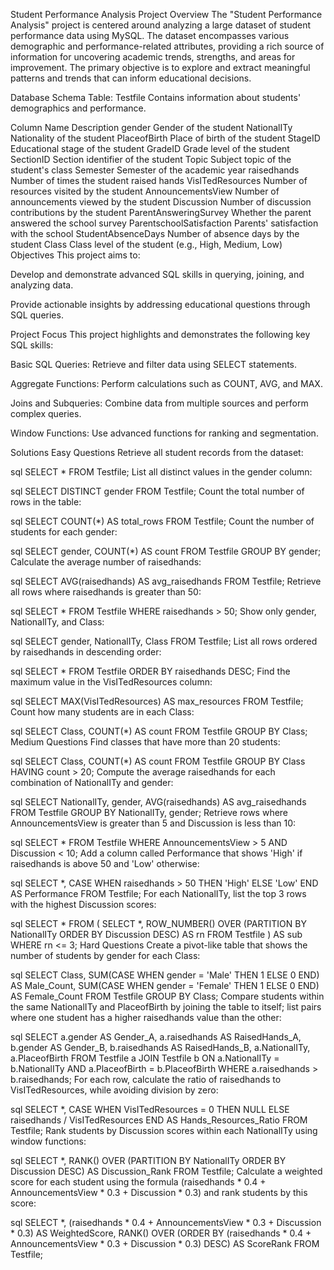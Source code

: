 Student Performance Analysis
Project Overview
The "Student Performance Analysis" project is centered around analyzing a large dataset of student performance data using MySQL. The dataset encompasses various demographic and performance-related attributes, providing a rich source of information for uncovering academic trends, strengths, and areas for improvement. The primary objective is to explore and extract meaningful patterns and trends that can inform educational decisions.

Database Schema
Table: Testfile
Contains information about students' demographics and performance.

Column Name	Description
gender	Gender of the student
NationalITy	Nationality of the student
PlaceofBirth	Place of birth of the student
StageID	Educational stage of the student
GradeID	Grade level of the student
SectionID	Section identifier of the student
Topic	Subject topic of the student's class
Semester	Semester of the academic year
raisedhands	Number of times the student raised hands
VisITedResources	Number of resources visited by the student
AnnouncementsView	Number of announcements viewed by the student
Discussion	Number of discussion contributions by the student
ParentAnsweringSurvey	Whether the parent answered the school survey
ParentschoolSatisfaction	Parents' satisfaction with the school
StudentAbsenceDays	Number of absence days by the student
Class	Class level of the student (e.g., High, Medium, Low)
Objectives
This project aims to:

Develop and demonstrate advanced SQL skills in querying, joining, and analyzing data.

Provide actionable insights by addressing educational questions through SQL queries.

Project Focus
This project highlights and demonstrates the following key SQL skills:

Basic SQL Queries: Retrieve and filter data using SELECT statements.

Aggregate Functions: Perform calculations such as COUNT, AVG, and MAX.

Joins and Subqueries: Combine data from multiple sources and perform complex queries.

Window Functions: Use advanced functions for ranking and segmentation.

Solutions
Easy Questions
Retrieve all student records from the dataset:

sql
SELECT * FROM Testfile;
List all distinct values in the gender column:

sql
SELECT DISTINCT gender FROM Testfile;
Count the total number of rows in the table:

sql
SELECT COUNT(*) AS total_rows FROM Testfile;
Count the number of students for each gender:

sql
SELECT gender, COUNT(*) AS count FROM Testfile GROUP BY gender;
Calculate the average number of raisedhands:

sql
SELECT AVG(raisedhands) AS avg_raisedhands FROM Testfile;
Retrieve all rows where raisedhands is greater than 50:

sql
SELECT * FROM Testfile WHERE raisedhands > 50;
Show only gender, NationalITy, and Class:

sql
SELECT gender, NationalITy, Class FROM Testfile;
List all rows ordered by raisedhands in descending order:

sql
SELECT * FROM Testfile ORDER BY raisedhands DESC;
Find the maximum value in the VisITedResources column:

sql
SELECT MAX(VisITedResources) AS max_resources FROM Testfile;
Count how many students are in each Class:

sql
SELECT Class, COUNT(*) AS count FROM Testfile GROUP BY Class;
Medium Questions
Find classes that have more than 20 students:

sql
SELECT Class, COUNT(*) AS count FROM Testfile GROUP BY Class HAVING count > 20;
Compute the average raisedhands for each combination of NationalITy and gender:

sql
SELECT NationalITy, gender, AVG(raisedhands) AS avg_raisedhands FROM Testfile GROUP BY NationalITy, gender;
Retrieve rows where AnnouncementsView is greater than 5 and Discussion is less than 10:

sql
SELECT *
FROM Testfile
WHERE AnnouncementsView > 5
  AND Discussion < 10;
Add a column called Performance that shows 'High' if raisedhands is above 50 and 'Low' otherwise:

sql
SELECT *, CASE WHEN raisedhands > 50 THEN 'High' ELSE 'Low' END AS Performance FROM Testfile;
For each NationalITy, list the top 3 rows with the highest Discussion scores:

sql
SELECT * FROM 
( 
    SELECT *, ROW_NUMBER() OVER (PARTITION BY NationalITy ORDER BY Discussion DESC) AS rn 
    FROM Testfile 
) AS sub 
WHERE rn <= 3;
Hard Questions
Create a pivot-like table that shows the number of students by gender for each Class:

sql
SELECT Class, 
       SUM(CASE WHEN gender = 'Male' THEN 1 ELSE 0 END) AS Male_Count, 
       SUM(CASE WHEN gender = 'Female' THEN 1 ELSE 0 END) AS Female_Count 
FROM Testfile 
GROUP BY Class;
Compare students within the same NationalITy and PlaceofBirth by joining the table to itself; list pairs where one student has a higher raisedhands value than the other:

sql
SELECT a.gender AS Gender_A, a.raisedhands AS RaisedHands_A, 
       b.gender AS Gender_B, b.raisedhands AS RaisedHands_B, 
       a.NationalITy, a.PlaceofBirth 
FROM Testfile a 
JOIN Testfile b 
ON a.NationalITy = b.NationalITy 
   AND a.PlaceofBirth = b.PlaceofBirth 
WHERE a.raisedhands > b.raisedhands;
For each row, calculate the ratio of raisedhands to VisITedResources, while avoiding division by zero:

sql
SELECT *, 
       CASE 
           WHEN VisITedResources = 0 THEN NULL 
           ELSE raisedhands / VisITedResources 
       END AS Hands_Resources_Ratio
FROM Testfile;
Rank students by Discussion scores within each NationalITy using window functions:

sql
SELECT *,
       RANK() OVER (PARTITION BY NationalITy ORDER BY Discussion DESC) AS Discussion_Rank
FROM Testfile;
Calculate a weighted score for each student using the formula (raisedhands * 0.4 + AnnouncementsView * 0.3 + Discussion * 0.3) and rank students by this score:

sql
SELECT *, 
       (raisedhands * 0.4 + AnnouncementsView * 0.3 + Discussion * 0.3) AS WeightedScore, 
       RANK() OVER (ORDER BY (raisedhands * 0.4 + AnnouncementsView * 0.3 + Discussion * 0.3) DESC) AS ScoreRank 
FROM Testfile;
